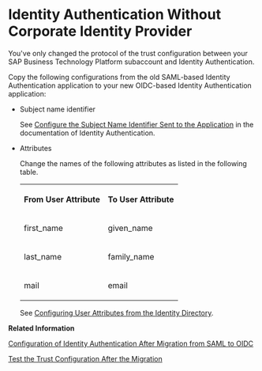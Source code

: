 <!-- loio8c37725a2b964d87987c385d125c5bdd -->

# Identity Authentication Without Corporate Identity Provider

You've only changed the protocol of the trust configuration between your SAP Business Technology Platform subaccount and Identity Authentication.

Copy the following configurations from the old SAML-based Identity Authentication application to your new OIDC-based Identity Authentication application:

-   Subject name identifier

    See [Configure the Subject Name Identifier Sent to the Application](http://help.sap.com/docs/IDENTITY_AUTHENTICATION/6d6d63354d1242d185ab4830fc04feb1/1d020e3a3ba34c43a71fde70bfa6419a.html) in the documentation of Identity Authentication.

-   Attributes

    Change the names of the following attributes as listed in the following table.


    <table>
    <tr>
    <th valign="top">

    From User Attribute
    
    </th>
    <th valign="top">

    To User Attribute
    
    </th>
    </tr>
    <tr>
    <td valign="top">
    
    first\_name
    
    </td>
    <td valign="top">
    
    given\_name
    
    </td>
    </tr>
    <tr>
    <td valign="top">
    
    last\_name
    
    </td>
    <td valign="top">
    
    family\_name
    
    </td>
    </tr>
    <tr>
    <td valign="top">
    
    mail
    
    </td>
    <td valign="top">
    
    email
    
    </td>
    </tr>
    </table>
    
    See [Configuring User Attributes from the Identity Directory](https://help.sap.com/docs/identity-authentication/identity-authentication/configure-user-attributes-sent-to-application?version=Cloud).


**Related Information**  


[Configuration of Identity Authentication After Migration from SAML to OIDC](configuration-of-identity-authentication-after-migration-from-saml-to-oidc-1fa7273.md "You replaced an SAML trust configuration to your custom identity provider with an OIDC trust configuration to Identity Authentication. Now, you need to make sure that the subaccount gets the same user attributes (names and values) as before.")

[Test the Trust Configuration After the Migration](test-the-trust-configuration-after-the-migration-edc7c42.md "Check that your users can still access their applications and have all the attributes they require. Use these steps to validate your new configuration.")

